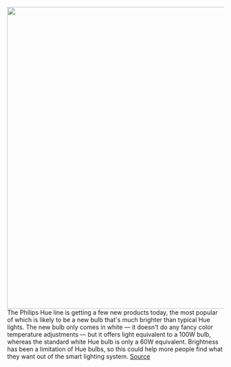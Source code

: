 <img src='https://cdn.vox-cdn.com/thumbor/ORhiAhYfur6DW39bvIbDdH5Ac6w=/0x0:3360x2240/1200x800/filters:focal(1369x281:1905x817)/cdn.vox-cdn.com/uploads/chorus_image/image/66939698/Philips_Hue_High_Lumen___lifestyle_B.0.jpg' width='700px' /><br/>
The Philips Hue line is getting a few new products today, the most popular of which is likely to be a new bulb that's much brighter than typical Hue lights. The new bulb only comes in white — it doesn't do any fancy color temperature adjustments — but it offers light equivalent to a 100W bulb, whereas the standard white Hue bulb is only a 60W equivalent. Brightness has been a limitation of Hue bulbs, so this could help more people find what they want out of the smart lighting system.
<a href='https://www.theverge.com/2020/6/16/21289352/philips-hue-brighter-bulb-a21-announced-price-lightstrip-bloom-lamp'> Source <a/>